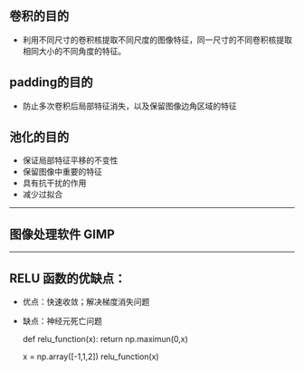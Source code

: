 ## 卷积的目的

- 利用不同尺寸的卷积核提取不同尺度的图像特征，同一尺寸的不同卷积核提取相同大小的不同角度的特征。

## padding的目的

- 防止多次卷积后局部特征消失，以及保留图像边角区域的特征

## 池化的目的
- 保证局部特征平移的不变性
- 保留图像中重要的特征
- 具有抗干扰的作用
- 减少过拟合
---------------------------------------------------------------------------------------------------------

## 图像处理软件 GIMP


---------------------------------------------------------------------------------------------------------

## RELU 函数的优缺点：

- 优点：快速收敛；解决梯度消失问题
- 缺点：神经元死亡问题

   def relu_function(x):
      return np.maximun(0,x)

   x = np.array([-1,1,2])
   relu_function(x)

